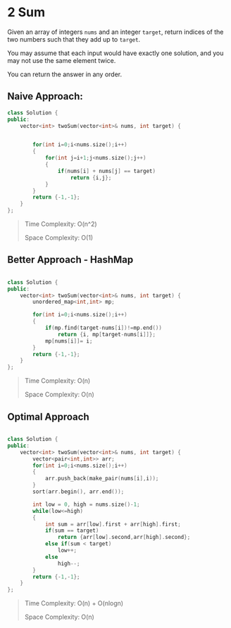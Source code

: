 # 2 Sum

Given an array of integers `nums` and an integer `target`, return indices of the two numbers such that they add up to `target`.

You may assume that each input would have exactly one solution, and you may not use the same element twice.

You can return the answer in any order.

## Naive Approach:
```cpp
class Solution {
public:
    vector<int> twoSum(vector<int>& nums, int target) {


        for(int i=0;i<nums.size();i++)
        {
            for(int j=i+1;j<nums.size();j++)
            {
                if(nums[i] + nums[j] == target)
                    return {i,j};
            }
        }
        return {-1,-1};
    }
};


```
> Time Complexity: O(n^2)
> 
> Space Complexity: O(1)


## Better Approach - HashMap

```cpp

class Solution {
public:
    vector<int> twoSum(vector<int>& nums, int target) {
        unordered_map<int,int> mp;

        for(int i=0;i<nums.size();i++)
        {
            if(mp.find(target-nums[i])!=mp.end())
                return {i, mp[target-nums[i]]};
            mp[nums[i]]= i;
        }
        return {-1,-1};
    }
};
```

> Time Complexity: O(n)
> 
> Space Complexity: O(n)



## Optimal Approach

```cpp

class Solution {
public:
    vector<int> twoSum(vector<int>& nums, int target) {
        vector<pair<int,int>> arr;
        for(int i=0;i<nums.size();i++)
        {
            arr.push_back(make_pair(nums[i],i));
        }
        sort(arr.begin(), arr.end());

        int low = 0, high = nums.size()-1;
        while(low<=high)
        {
            int sum = arr[low].first + arr[high].first;
            if(sum == target)
                return {arr[low].second,arr[high].second};
            else if(sum < target)
                low++;
            else
                high--;
        }
        return {-1,-1};
    }
};
```

> Time Complexity: O(n) + O(nlogn)
> 
> Space Complexity: O(n)